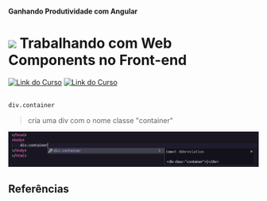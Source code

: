 #### Ganhando Produtividade com Angular

<h1>
    <a href="https://www.dio.me/">
     <img align="center" width="40px" src="https://hermes.digitalinnovation.one/assets/diome/logo-minimized.png"></a>
    <span>Trabalhando com Web Components no Front-end</span>
</h1>

[![Link do Curso](https://img.shields.io/badge/▶-000?style=for-the-badge&logo=movie&logoColor=E94D5F)](https://web.dio.me/course/trabalhando-com-web-components-no-front-end/learning/de8b3fd6-71a4-42d2-80b4-05f9bad77bc1?back=/track/santander-bootcamp-2023-fullstack-java-angular&tab=undefined&moduleId=undefined)
[![Link do Curso](https://img.shields.io/badge/Acesse%20o%20Curso%20na%20Plataforma-E94D5F?style=for-the-badge)](https://web.dio.me/course/trabalhando-com-web-components-no-front-end/learning/de8b3fd6-71a4-42d2-80b4-05f9bad77bc1?back=/track/santander-bootcamp-2023-fullstack-java-angular&tab=undefined&moduleId=undefined)

##

```bash
div.container
```
> cria uma div com o nome classe "container"

![Alt text](image.png)

## Referências


